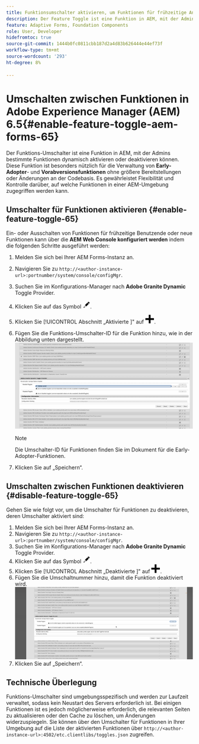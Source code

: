 ```yaml
---
title: Funktionsumschalter aktivieren, um Funktionen für frühzeitige Anpassungen und Vorabversionen zu integrieren
description: Der Feature Toggle ist eine Funktion in AEM, mit der Admins neue Funktionen in einer Laufzeitumgebung aktivieren können.
feature: Adaptive Forms, Foundation Components
role: User, Developer
hidefromtoc: true
source-git-commit: 1444b0fc0811cbb187d2a4d83b626444e44ef73f
workflow-type: tm+mt
source-wordcount: '293'
ht-degree: 8%

---
```


# Umschalten zwischen Funktionen in Adobe Experience Manager (AEM) 6.5{#enable-feature-toggle-aem-forms-65}

Der Funktions-Umschalter ist eine Funktion in AEM, mit der Admins bestimmte Funktionen dynamisch aktivieren oder deaktivieren können. Diese Funktion ist besonders nützlich für die Verwaltung von **Early-Adopter**- und **Vorabversionsfunktionen** ohne größere Bereitstellungen oder Änderungen an der Codebasis. Es gewährleistet Flexibilität und Kontrolle darüber, auf welche Funktionen in einer AEM-Umgebung zugegriffen werden kann.

## Umschalter für Funktionen aktivieren {#enable-feature-toggle-65}

Ein- oder Ausschalten von Funktionen für frühzeitige Benutzende oder neue Funktionen kann über die **AEM Web Console konfiguriert werden** indem die folgenden Schritte ausgeführt werden:

1. Melden Sie sich bei Ihrer AEM Forms-Instanz an.
2. Navigieren Sie zu `http://<author-instance-url>:portnumber/system/console/configMgr`.
3. Suchen Sie im Konfigurations-Manager nach **Adobe Granite Dynamic** Toggle Provider.
4. Klicken Sie auf das Symbol ![Bleistiftsymbol](assets/illustratorcc_penciltool_cur_edit_2_17.png).
5. Klicken Sie [!UICONTROL  Abschnitt „Aktivierte ]&quot; auf ![Bleistiftsymbol](assets/aem6forms_add.png).
6. Fügen Sie die Funktions-Umschalter-ID für die Funktion hinzu, wie in der Abbildung unten dargestellt.
   ![Umschalter hinzufügen](assets/add_toggle_number_forms.png)

   >[!NOTE]
   >
   >Die Umschalter-ID für Funktionen finden Sie im Dokument für die Early-Adopter-Funktionen.

7. Klicken Sie auf „Speichern“.

## Umschalten zwischen Funktionen deaktivieren {#disable-feature-toggle-65}

Gehen Sie wie folgt vor, um die Umschalter für Funktionen zu deaktivieren, deren Umschalter aktiviert sind:

1. Melden Sie sich bei Ihrer AEM Forms-Instanz an.
2. Navigieren Sie zu `http://<author-instance-url>:portnumber/system/console/configMgr`.
3. Suchen Sie im Konfigurations-Manager nach **Adobe Granite Dynamic** Toggle Provider.
4. Klicken Sie auf das Symbol ![Bleistiftsymbol](assets/illustratorcc_penciltool_cur_edit_2_17.png).
5. Klicken Sie [!UICONTROL  Abschnitt „Deaktivierte ]&quot; auf ![Bleistiftsymbol](assets/aem6forms_add.png).
6. Fügen Sie die Umschaltnummer hinzu, damit die Funktion deaktiviert wird.
   ![Umschalter entfernen](assets/remove_toggle_feature_forms.png)
7. Klicken Sie auf „Speichern“.

## Technische Überlegung

Funktions-Umschalter sind umgebungsspezifisch und werden zur Laufzeit verwaltet, sodass kein Neustart des Servers erforderlich ist. Bei einigen Funktionen ist es jedoch möglicherweise erforderlich, die relevanten Seiten zu aktualisieren oder den Cache zu löschen, um Änderungen widerzuspiegeln.
Sie können über den Umschalter für Funktionen in Ihrer Umgebung auf die Liste der aktivierten Funktionen über `http://<author-instance-url>:4502/etc.clientlibs/toggles.json` zugreifen.
